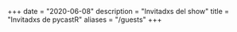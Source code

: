 +++
date = "2020-06-08"
description = "Invitadxs del show"
title = "Invitadxs de pycastR"
aliases = "/guests"
+++

